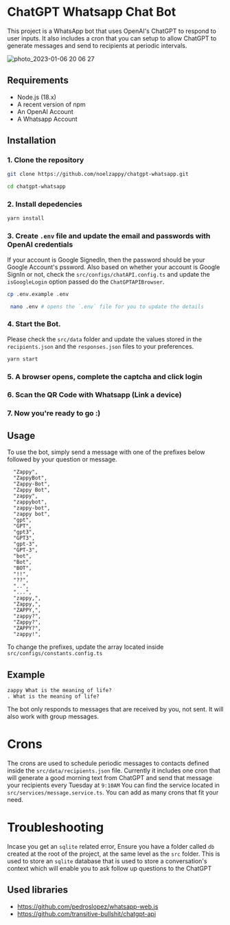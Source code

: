# ChatGPT Whatsapp Chat Bot

This project is a WhatsApp bot that uses OpenAI's ChatGPT to respond to user inputs.
It also includes a cron that you can setup to allow ChatGPT to generate messages and send to recipients at periodic intervals.

![photo_2023-01-06 20 06 27](https://user-images.githubusercontent.com/38583057/211094028-9c512d9c-56df-4195-b21b-f588a33a7d79.jpeg)

## Requirements

- Node.js (18.x)
- A recent version of npm
- An OpenAI Account
- A Whatsapp Account

## Installation

### 1. Clone the repository

```bash
git clone https://github.com/noelzappy/chatgpt-whatsapp.git
```

```bash
cd chatgpt-whatsapp
```

### 2. Install depedencies

```bash
yarn install
```

### 3. Create `.env` file and update the email and passwords with OpenAI credentials

If your account is Google SignedIn, then the password should be your Google Account's pssword.
Also based on whether your account is Google SignIn or not, check the `src/configs/chatAPI.config.ts`
and update the `isGoogleLogin` option passed do the `ChatGPTAPIBrowser`.

```bash
cp .env.example .env
```

```bash
 nano .env # opens the `.env` file for you to update the details
```

### 4. Start the Bot.

Please check the `src/data` folder and update the values stored in the `recipients.json`
and the `responses.json` files to your preferences.

```bash
yarn start
```

### 5. A browser opens, complete the captcha and click login

### 6. Scan the QR Code with Whatsapp (Link a device)

### 7. Now you're ready to go :)

## Usage

To use the bot, simply send a message with one of the prefixes below followed by your question or message.

```
  "Zappy",
  "ZappyBot",
  "Zappy-Bot",
  "Zappy Bot",
  "zappy",
  "zappybot",
  "zappy-bot",
  "zappy bot",
  "gpt",
  "GPT",
  "gpt3",
  "GPT3",
  "gpt-3",
  "GPT-3",
  "bot",
  "Bot",
  "BOT",
  "!!",
  "??",
  "..",
  "...",
  "zappy,",
  "Zappy,",
  "ZAPPY,",
  "zappy?",
  "Zappy?",
  "ZAPPY?",
  "zappy!",
```

To change the prefixes, update the array located inside `src/configs/constants.config.ts`

## Example

`zappy What is the meaning of life?`
<br/>
`. What is the meaning of life?`

The bot only responds to messages that are received by you, not sent. It will also work with group messages.

# Crons

The crons are used to schedule periodic messages to contacts defined inside the `src/data/recipients.json` file.
Currently it includes one cron that will generate a good morning text from ChatGPT and send that message your recipients every Tuesday at `9:10AM`
You can find the service located in `src/services/message.service.ts`. You can add as many crons that fit your need.

# Troubleshooting

Incase you get an `sqlite` related error, Ensure you have a folder called `db` created at the root of the project,
at the same level as the `src` folder. This is used to store an `sqlite` database that is used to store a conversation's context
which will enable you to ask follow up questions to the ChatGPT

## Used libraries

- https://github.com/pedroslopez/whatsapp-web.js
- https://github.com/transitive-bullshit/chatgpt-api
